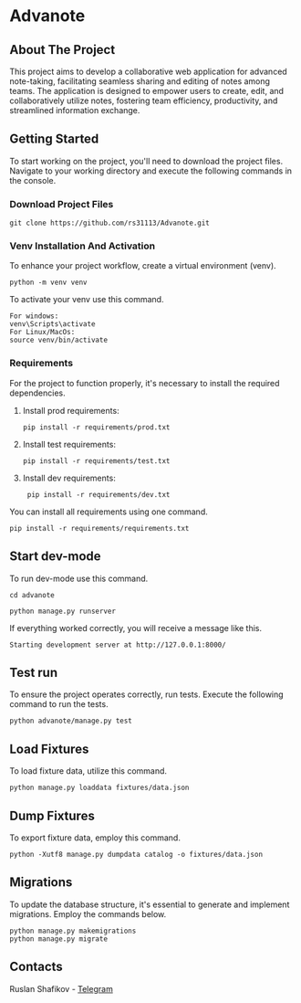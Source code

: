 # Advanote

## About The Project

This project aims to develop a collaborative web application for advanced note-taking, facilitating seamless sharing and editing of notes among teams. The application is designed to empower users to create, edit, and collaboratively utilize notes, fostering team efficiency, productivity, and streamlined information exchange.

## Getting Started

To start working on the project, you'll need to download the project files. 
Navigate to your working directory and execute the following commands in the console.

### Download Project Files

```commandline
git clone https://github.com/rs31113/Advanote.git
```

### Venv Installation And Activation

To enhance your project workflow, create a virtual environment (venv).

```commandline
python -m venv venv
```

To activate your venv use this command.

```commandline
For windows:
venv\Scripts\activate
For Linux/MacOs:
source venv/bin/activate
```

### Requirements

For the project to function properly, it's necessary to install the required dependencies.

1. Install prod requirements:
    ```commandline 
    pip install -r requirements/prod.txt
    ```
2. Install test requirements:
    ```commandline 
    pip install -r requirements/test.txt
    ```
3. Install dev requirements:
   ```commandline 
    pip install -r requirements/dev.txt
   ```
You can install all requirements using one command.
```commandline
pip install -r requirements/requirements.txt
```

## Start dev-mode

To run dev-mode use this command.

```commandline
cd advanote

python manage.py runserver
```

If everything worked correctly, you will receive a message like this.

```commandline
Starting development server at http://127.0.0.1:8000/
```

## Test run

To ensure the project operates correctly, run tests. 
Execute the following command to run the tests.

```commandline
python advanote/manage.py test
```

## Load Fixtures
To load fixture data, utilize this command.
```commandline
python manage.py loaddata fixtures/data.json
```
## Dump Fixtures
To export fixture data, employ this command.
```commandline
python -Xutf8 manage.py dumpdata catalog -o fixtures/data.json
```

## Migrations
To update the database structure, it's essential to generate and implement migrations. 
Employ the commands below.

```commandline
python manage.py makemigrations
python manage.py migrate
```

## Contacts

Ruslan Shafikov - [Telegram](https://t.me/rs31113)
